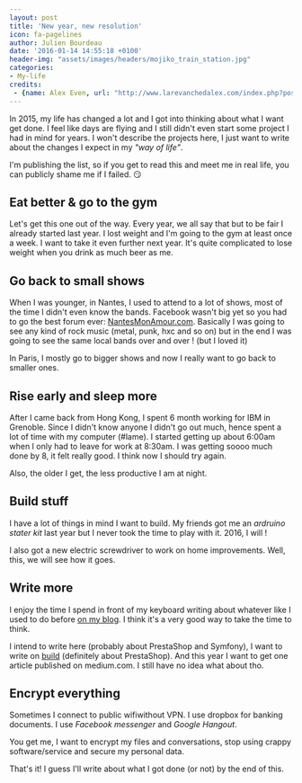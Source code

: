 ```yaml
---
layout: post
title: 'New year, new resolution'
icon: fa-pagelines
author: Julien Bourdeau
date: '2016-01-14 14:55:18 +0100'
header-img: "assets/images/headers/mojiko_train_station.jpg"
categories:
- My-life
credits:
 - {name: Alex Even, url: "http://www.larevanchedalex.com/index.php?post/2016/01/04/Mojiko-Yahata"}
---
```


In 2015, my life has changed a lot and I got into thinking about what I want get done.
I feel like days are flying and I still didn't even start some project I had in mind
for years. I won't describe the projects here, I just want to write about the changes
I expect in my _"way of life"_.

I'm publishing the list, so if you get to read this and meet me in real life,
you can publicly shame me if I failed. :smirk:


<h2><i class="fa fa-medkit"></i> Eat better & go to the gym</h2>

Let's get this one out of the way. Every year, we all say that but to be fair I already
started last year. I lost weight and I'm going to the gym at least once a week.
I want to take it even further next year. It's quite complicated to lose weight
when you drink as much beer as me.


<h2><i class="fa fa-music"></i> Go back to small shows</h2>

When I was younger, in Nantes, I used to attend to a lot of shows, most of the time I didn't
even know the bands. Facebook wasn't big yet so you had to go the best forum ever:
[NantesMonAmour.com](http://www.nantesmonamour.com). Basically I was going to see
any kind of rock music (metal, punk, hxc and so on) but in the end I was going
to see the same local bands over and over ! (but I loved it)

In Paris, I mostly go to bigger shows and now I really want to go back to smaller ones.


<h2><i class="fa fa-bed"></i> Rise early and sleep more</h2>

After I came back from Hong Kong, I spent 6 month working for IBM in Grenoble.
Since I didn't know anyone I didn't go out much, hence spent a lot of time
with my computer (#lame). I started getting up about 6:00am when I only had to
leave for work at 8:30am. I was getting soooo much done by 8, it felt really good.
I think now I should try again.

Also, the older I get, the less productive I am at night.


<h2><i class="fa fa-wrench"></i> Build stuff</h2>

I have a lot of things in mind I want to build. My friends got me an _ardruino
stater kit_ last year but I never took the time to play with it. 2016, I will !

I also got a new electric screwdriver to work on home improvements. Well, this, we will
see how it goes.


<h2><i class="fa fa-pencil"></i> Write more</h2>

I enjoy the time I spend in front of my keyboard writing about whatever like I used to do
before [on my blog](). I think it's a very good way to take the time to think.

I intend to write here (probably about PrestaShop and Symfony), I want to write
on [build](http://build.prestashop.com) (definitely about PrestaShop). And this year
I want to get one article published on medium.com. I still have no idea what about tho.


<h2><i class="fa fa-lock"></i> Encrypt everything</h2>

Sometimes I connect to public wifiwithout VPN.
I use dropbox for banking documents.
I use _Facebook messenger_ and _Google Hangout_.

You get me, I want to encrypt my files and conversations, stop using crappy software/service
and secure my personal data.

That's it! I guess I'll write about what I got done (or not) by the end of this.
